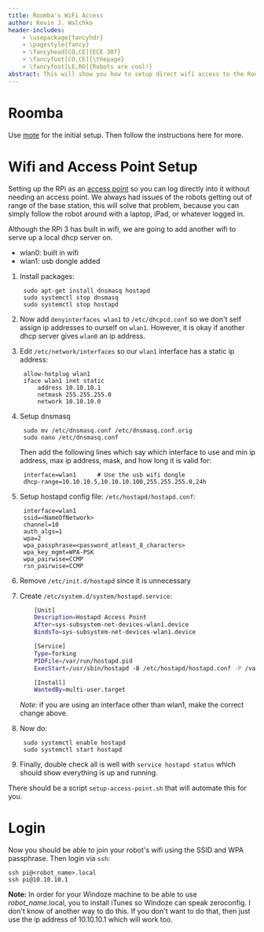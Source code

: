 ```yaml
---
title: Roomba's WiFi Access
author: Kevin J. Walchko
header-includes:
    - \usepackage{fancyhdr}
    - \pagestyle{fancy}
    - \fancyhead[CO,CE]{ECE 387}
    - \fancyfoot[CO,CE]{\thepage}
    - \fancyfoot[LE,RO]{Robots are cool!}
abstract: This will show you how to setup direct wifi access to the Roomba without having to worry about getting out of range of the D-Link access point.
---
```


# Roomba

Use [mote](https://github.com/MomsFriendlyRobotCompany/mote) for the initial setup. Then follow the instructions
here for more.

# Wifi and Access Point Setup

Setting up the RPi as an [access point](https://www.raspberrypi.org/documentation/configuration/wireless/access-point.md#internet-sharing) so you can log directly into it without needing an access
point. We always had issues of the robots getting out of range of the base station,
this will solve that problem, because you can simply follow the robot around with
a laptop, iPad, or whatever logged in.

Although the RPi 3 has built in wifi, we are going to add another wifi to serve up
a local dhcp server on.

- wlan0: built in wifi
- wlan1: usb dongle added

1. Install packages:

		sudo apt-get install dnsmasq hostapd
		sudo systemctl stop dnsmasq
		sudo systemctl stop hostapd

1. Now add `denyinterfaces wlan1` to `/etc/dhcpcd.conf` so we don't self assign ip
   addresses to ourself on `wlan1`. However, it is okay if another dhcp server gives
   `wlan0` an ip address.

1. Edit `/etc/network/interfaces` so our `wlan1` interface has a static ip address:

		allow-hotplug wlan1  
		iface wlan1 inet static  
		    address 10.10.10.1
		    netmask 255.255.255.0
		    network 10.10.10.0

1. Setup dnsmasq

		sudo mv /etc/dnsmasq.conf /etc/dnsmasq.conf.orig
		sudo nano /etc/dnsmasq.conf

   Then add the following lines which say which interface to use and min ip address, max ip address, mask, and how long it is valid for:

   		interface=wlan1      # Use the usb wifi dongle
		dhcp-range=10.10.10.5,10.10.10.100,255.255.255.0,24h

1. Setup hostapd config file: `/etc/hostapd/hostapd.conf`:

		interface=wlan1
		ssid=<NameOfNetwork>
		channel=10
		auth_algs=1
		wpa=2
		wpa_passphrase=<password_atleast_8_characters>
		wpa_key_mgmt=WPA-PSK
		wpa_pairwise=CCMP
		rsn_pairwise=CCMP

1. Remove `/etc/init.d/hostapd` since it is unnecessary

1. Create `/etc/system.d/system/hostapd.service`:
    ```bash
        [Unit]
		Description=Hostapd Access Point
		After=sys-subsystem-net-devices-wlan1.device
		BindsTo=sys-subsystem-net-devices-wlan1.device

		[Service]
		Type=forking
		PIDFile=/var/run/hostapd.pid
		ExecStart=/usr/sbin/hostapd -B /etc/hostapd/hostapd.conf -P /var/run/hostapd.pid

		[Install]
		WantedBy=multi-user.target
    ```
	*Note:* if you are using an interface other than wlan1, make the correct
	change above.

1. Now do:

		sudo systemctl enable hostapd
		sudo systemctl start hostapd

1. Finally, double check all is well with `service hostapd status` which should show
  everything is up and running.

There should be a script `setup-access-point.sh` that will automate this for you.

# Login

Now you should be able to join your robot's wifi using the SSID and WPA passphrase.
Then login via `ssh`:

	ssh pi@<robot_name>.local
	ssh pi@10.10.10.1

**Note:** In order for your Windoze machine to be able to use *robot_name*.local,
you to install iTunes so Windoze can speak zeroconfig. I don't know of another
way to do this. If you don't want to do that, then just use the ip address of
10.10.10.1 which will work too.
